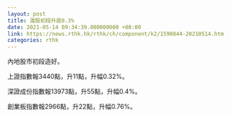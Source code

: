 ```yaml
---
layout: post
title: 滬股初段升逾0.3%
date: 2021-05-14 09:34:39.000000000 +08:00
link: https://news.rthk.hk/rthk/ch/component/k2/1590844-20210514.htm
categories: rthk
---
```


內地股市初段造好。

上證指數報3440點，升11點，升幅0.32%。

深證成份指數報13973點，升55點，升幅0.4%。

創業板指數報2966點，升22點，升幅0.76%。

